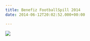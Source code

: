 ```yaml
---
title: Benefiz FootballSpill 2014
date: 2014-06-12T20:02:52.000+00:00

---
```

[![](/img/benefiz_2014.png)](https://www.footballspiller.org/historique/#game2014)